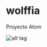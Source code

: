 # wolffia
Proyecto Atom 

![alt tag](http://2.bp.blogspot.com/-3dHDNPLTz_8/T87ByrhCdNI/AAAAAAAAAF4/E4_XQ4NfP_A/s320/flor161.jpg)
